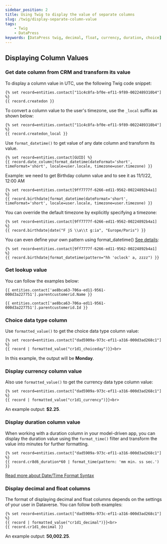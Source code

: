 ```yaml
---
sidebar_position: 2
title: Using Twig to display the value of separate columns 
slug: /twig/display-separate-column-value
tags:
    - Twig
    - DataPress
keywords: [DataPress twig, decimal, float, currency, duration, choice]  
---
```


## Displaying Column Values

### Get date column from CRM and transform its value

To display a column value in UTC, use the following Twig code snippet:

```twig
{% set record=entities.contact["11c4c8fa-bf0e-ef11-9f89-0022489310b4"] %} 
{{ record.createdon }}
```

To convert a column value to the user's timezone, use the `_local` suffix as shown below:

```twig
{% set record=entities.contact["11c4c8fa-bf0e-ef11-9f89-0022489310b4"] %} 
{{ record.createdon_local }}
```

Use `format_datetime()` to get value of any date column and transform its value. 

```twig
{% set record=entities.contact[GUID] %}
{{ record.date_column|format_datetime(dateFormat='short', timeFormat='short', locale=user.locale, timezone=user.timezone) }}
```

Example: we need to get Birthday column value and to see it as 11/1/22, 12:00 AM

```twig
{% set record=entities.contact[9ff7777f-6266-ed11-9562-00224892b4a1] %}
{{ record.birthdate|format_datetime(dateFormat='short', timeFormat='short', locale=user.locale, timezone=user.timezone) }}
```

You can override the default timezone by explicitly specifying a timezone:

```twig
{% set record=entities.contact[9ff7777f-6266-ed11-9562-00224892b4a1] %}
{{ record.birthdate|date("F jS \\a\\t g:ia", "Europe/Paris") }}
```

You can even define your own pattern using format_datetime() [See details](https://unicode-org.github.io/icu/userguide/format_parse/datetime/#time-zone-pattern-usage):

```twig
{% set record=entities.contact[9ff7777f-6266-ed11-9562-00224892b4a1] %}
{{ record.birthdate|format_datetime(pattern="hh 'oclock' a, zzzz") }}
```

### Get lookup value

You can follow the examples below:

```twig
{{ entities.contact['ae8bca63-706a-ed11-9561-000d3a227751'].parentcustomerid.Name }}

{{ entities.contact['ae8bca63-706a-ed11-9561-000d3a227751'].parentcustomerid.Id }}
```

### Choice data type column

Use `formatted_value()` to get the choice data type column value:

```twig
{% set record=entities.contact["dad5909a-973c-ef11-a316-000d3ad268c1"] %} 
{{ record | formatted_value("cr1d1_choiceday")}}<br> 
```

In this example, the output will be **Monday**.

### Display currency column value

Also use `formatted_value()` to get the currency data type column value:

```twig
{% set record=entities.contact["dad5909a-973c-ef11-a316-000d3ad268c1"] %} 
{{ record | formatted_value("cr1d1_currency")}}<br> 
```

An example output: **$2.25**.

### Display duration column value

When working with a duration column in your model-driven app, you can display the duration value using the `format_time()` filter and transform the value into minutes for further formatting.

```twig
{% set record=entities.contact["dad5909a-973c-ef11-a316-000d3ad268c1"] %}
{{ record.cr8d6_duration*60 | format_time(pattern: 'mm min. ss sec.') }}
```

[Read more about Date/Time Format Syntax](https://unicode-org.github.io/icu/userguide/format_parse/datetime/#datetime-format-syntax)

### Display decimal and float columns

The format of displaying decimal and float columns depends on the settings of your user in Dataverse. You can follow both examples:

```twig
{% set record=entities.contact["dad5909a-973c-ef11-a316-000d3ad268c1"] %}
{{ record | formatted_value("cr1d1_decimal")}}<br> 
{{ record.cr1d1_decimal }}
```

An example output: **50,002.25**.